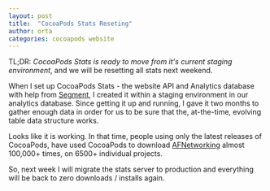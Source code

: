 ```yaml
---
layout: post
title:  "CocoaPods Stats Reseting"
author: orta
categories: cocoapods website
---
```


TL;DR: _CocoaPods Stats is ready to move from it's current staging environment_, and we will be resetting all stats next weekend.

<!-- more -->

When I set up CocoaPods Stats - the website API and Analytics database with help from [Segment](http://segment.com), I created it within a staging environment in our analytics database. Since getting it up and running, I gave it two months to gather enough data in order for us to be sure that the, at-the-time, evolving table data structure works.

Looks like it is working. In that time, people using only the latest releases of CocoaPods, have used CocoaPods to download [AFNetworking](https://cocoapods.org/pods/AFNetworking) almost 100,000+ times, on 6500+ individual projects.

So, next week I will migrate the stats server to production and everything will be back to zero downloads / installs again.
